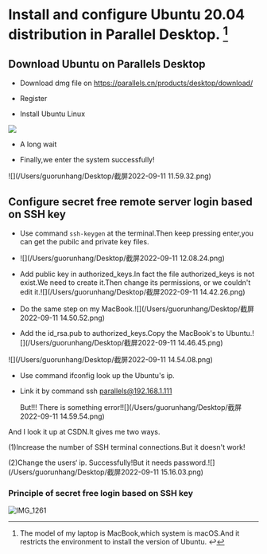 # Install and configure Ubuntu 20.04  distribution in Parallel Desktop.    [^Model]

[^Model]: The model of my laptop is MacBook,which system is macOS.And it restricts the environment to install the version of Ubuntu. ↩

## Download Ubuntu on Parallels Desktop

* Download dmg file on https://parallels.cn/products/desktop/download/
* Register 

* Install Ubuntu Linux

<img src="/Users/guorunhang/Desktop/1.png"  />

* A long wait

* Finally,we enter the system successfully!

![](/Users/guorunhang/Desktop/截屏2022-09-11 11.59.32.png)

## Configure secret free remote server login based on SSH key

* Use command `ssh-keygen` at the terminal.Then keep pressing enter,you can get the pubilc and private key files.
* ![](/Users/guorunhang/Desktop/截屏2022-09-11 12.08.24.png)

* Add public key in authorized_keys.In fact the file authorized_keys is not exist.We need to create it.Then change its permissions, or we couldn't edit it.![](/Users/guorunhang/Desktop/截屏2022-09-11 14.42.26.png)

* Do the same step on my MacBook.![](/Users/guorunhang/Desktop/截屏2022-09-11 14.50.52.png)
* Add the id_rsa.pub to authorized_keys.Copy the MacBook's to Ubuntu.![](/Users/guorunhang/Desktop/截屏2022-09-11 14.46.45.png)

![](/Users/guorunhang/Desktop/截屏2022-09-11 14.54.08.png)

* Use command ifconfig look up the Ubuntu's ip.

* Link it by command ssh parallels@192.168.1.111

  But!!! There is something error!![](/Users/guorunhang/Desktop/截屏2022-09-11 14.59.54.png)

And I look it up at CSDN.It gives me two ways.

(1)Increase the number of SSH terminal connections.But it doesn't work!

(2)Change the users‘ ip. Successfully!But it needs password.![](/Users/guorunhang/Desktop/截屏2022-09-11 15.16.03.png)

### Principle of secret free login based on SSH key

![IMG_1261](https://tva1.sinaimg.cn/large/e6c9d24ely1h63mflffk0j21400u0tm7.jpg)
